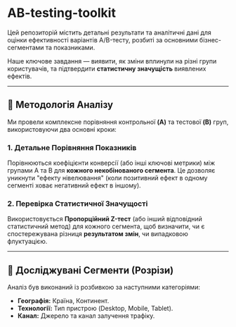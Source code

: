 # AB-testing-toolkit

Цей репозиторій містить детальні результати та аналітичні дані для оцінки ефективності варіантів A/B-тесту, розбиті за основними бізнес-сегментами та показниками.

Наше ключове завдання — виявити, як зміни вплинули на різні групи користувачів, та підтвердити **статистичну значущість** виявлених ефектів.

---

## 🎯 Методологія Аналізу

Ми провели комплексне порівняння контрольної **(A)** та тестової **(B)** груп, використовуючи два основні кроки:

### 1. Детальне Порівняння Показників
Порівнюються коефіцієнти конверсії (або інші ключові метрики) між групами A та B для **кожного некобінованого сегмента**. Це дозволяє уникнути "ефекту нівелювання" (коли позитивний ефект в одному сегменті ховає негативний ефект в іншому).

### 2. Перевірка Статистичної Значущості
Використовується **Пропорційний Z-тест** (або інший відповідний статистичний метод) для кожного сегмента, щоб визначити, чи є спостережувана різниця **результатом змін**, чи випадковою флуктуацією.

---

## 🔬 Досліджувані Сегменти (Розрізи)

Аналіз був виконаний із розбивкою за наступними категоріями:

* **Географія:** Країна, Континент.
* **Технології:** Тип пристрою (Desktop, Mobile, Tablet).
* **Канал:** Джерело та канал залучення трафіку.
